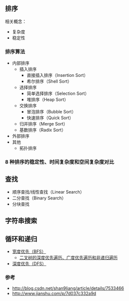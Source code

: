 
## 排序

相关概念：
- 复杂度
- 稳定性

### 排序算法
- 内部排序
  - 插入排序
     - 直接插入排序（Insertion Sort）
     - 希尔排序（Shell Sort）
  - 选择排序
     - 简单选择排序（Selection Sort）
     - 堆排序（Heap Sort）
  - 交换排序
     - 冒泡排序（Bubble Sort）
     - 快速排序（Quick Sort）
  - 归并排序（Merge Sort）
  - 基数排序（Radix Sort）
- 外部排序
- 其他
  - 拓扑排序

### 8 种排序的稳定性、时间复杂度和空间复杂度对比


## 查找
- 顺序查找/线性查找（Linear Search）
- 二分查找（Binary Search）
- 分块查找


## 字符串搜索


## 循环和递归
- [宽度优先（BFS）](https://github.com/raywenderlich/swift-algorithm-club/tree/master/Breadth-First%20Search)
  - [二叉树的深度优先遍历、广度优先遍历和非递归遍历](http://www.cnblogs.com/way_testlife/archive/2010/10/07/1845264.html)
- [深度优先（DFS）](https://github.com/raywenderlich/swift-algorithm-club/blob/master/Depth-First%20Search)


### 参考
- http://blog.csdn.net/shan9liang/article/details/7533466
- http://www.jianshu.com/p/7d037c332a9d
